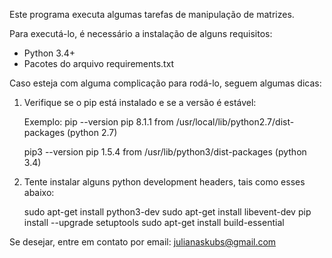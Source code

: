 Este programa executa algumas tarefas de manipulação de matrizes.

Para executá-lo, é necessário a instalação de alguns requisitos:

* Python 3.4+
* Pacotes do arquivo requirements.txt

Caso esteja com alguma complicação para rodá-lo, seguem algumas dicas:

1) Verifique se o pip está instalado e se a versão é estável:

    Exemplo:
    pip --version
    pip 8.1.1 from /usr/local/lib/python2.7/dist-packages (python 2.7)

    pip3 --version
    pip 1.5.4 from /usr/lib/python3/dist-packages (python 3.4)

2) Tente instalar alguns python development headers, tais como esses abaixo:

    sudo apt-get install python3-dev
    sudo apt-get install libevent-dev
    pip install --upgrade setuptools
    sudo apt-get install build-essential


Se desejar, entre em contato por email: julianaskubs@gmail.com